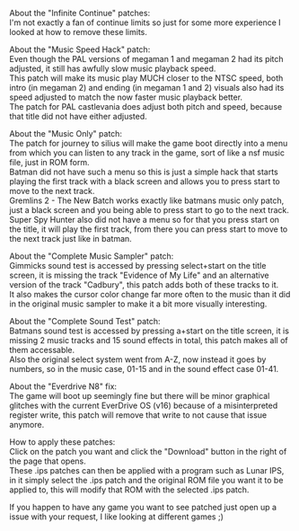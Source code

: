 About the "Infinite Continue" patches:  
I'm not exactly a fan of continue limits so just for some more experience I looked at how to remove these limits.    

About the "Music Speed Hack" patch:  
Even though the PAL versions of megaman 1 and megaman 2 had its pitch adjusted, it still has awfully slow music playback speed.  
This patch will make its music play MUCH closer to the NTSC speed, both intro (in megaman 2) and ending (in megaman 1 and 2) visuals also had its speed adjusted to match the now faster music playback better.  
The patch for PAL castlevania does adjust both pitch and speed, because that title did not have either adjusted.    

About the "Music Only" patch:  
The patch for journey to silius will make the game boot directly into a menu from which you can listen to any track in the game, sort of like a nsf music file, just in ROM form.  
Batman did not have such a menu so this is just a simple hack that starts playing the first track with a black screen and allows you to press start to move to the next track.  
Gremlins 2 - The New Batch works exactly like batmans music only patch, just a black screen and you being able to press start to go to the next track.  
Super Spy Hunter also did not have a menu so for that you press start on the title, it will play the first track, from there you can press start to move to the next track just like in batman.  

About the "Complete Music Sampler" patch:  
Gimmicks sound test is accessed by pressing select+start on the title screen, it is missing the track "Evidence of My Life" and an alternative version of the track "Cadbury", this patch adds both of these tracks to it.  
It also makes the cursor color change far more often to the music than it did in the original music sampler to make it a bit more visually interesting.    

About the "Complete Sound Test" patch:  
Batmans sound test is accessed by pressing a+start on the title screen, it is missing 2 music tracks and 15 sound effects in total, this patch makes all of them accessable.  
Also the original select system went from A-Z, now instead it goes by numbers, so in the music case, 01-15 and in the sound effect case 01-41.    

About the "Everdrive N8" fix:  
The game will boot up seemingly fine but there will be minor graphical glitches with the current EverDrive OS (v16) because of a misinterpreted register write, this patch will remove that write to not cause that issue anymore.    

How to apply these patches:  
Click on the patch you want and click the "Download" button in the right of the page that opens.  
These .ips patches can then be applied with a program such as Lunar IPS, in it simply select the .ips patch and the original ROM file you want it to be applied to, this will modify that ROM with the selected .ips patch.    

If you happen to have any game you want to see patched just open up a issue with your request, I like looking at different games ;)
